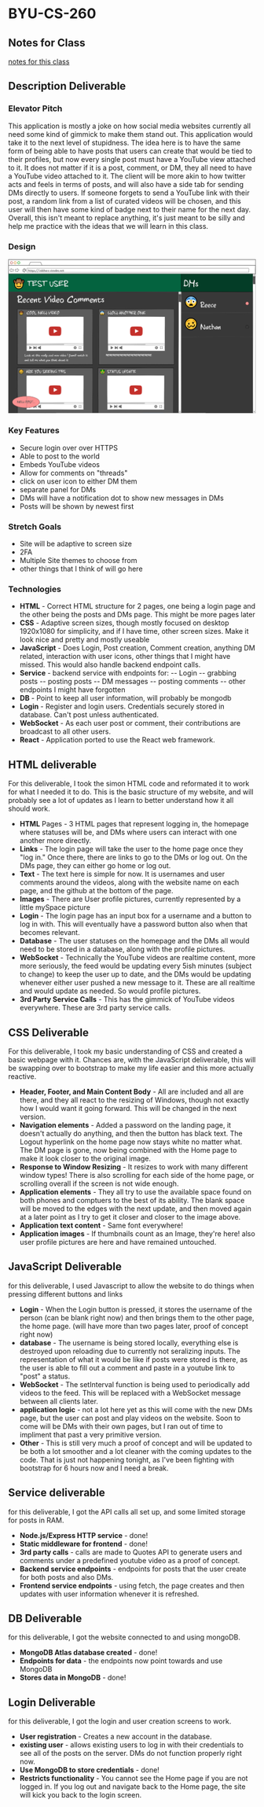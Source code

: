 # BYU-CS-260
## Notes for Class

[notes for this class](/notes.md)
## Description Deliverable
### Elevator Pitch
This application is mostly a joke on how social media websites currently all need some kind of gimmick to make them stand out. This application would take it to the next level of stupidness. The idea here is to have the same form of being able to have posts that users can create that would be tied to their profiles, but now every single post must have a YouTube view attached to it. It does not matter if it is a post, comment, or DM, they all need to have a YouTube video attached to it. The client will be more akin to how twitter acts and feels in terms of posts, and will also have a side tab for sending DMs directly to users. If someone forgets to send a YouTube link with their post, a random link from a list of curated videos will be chosen, and this user will then have some kind of badge next to their name for the next day. Overall, this isn't meant to replace anything, it's just meant to be silly and help me practice with the ideas that we will learn in this class.
### Design
![name of image](/Images/a.png)
### Key Features
 - Secure login over over HTTPS
 - Able to post to the world
 - Embeds YouTube videos
 - Allow for comments on "threads"
 - click on user icon to either DM them
 - separate panel for DMs
 - DMs will have a notification dot to show new messages in DMs
 - Posts will be shown by newest first
### Stretch Goals
 - Site will be adaptive to screen size
 - 2FA
 - Multiple Site themes to choose from
 - other things that I think of will go here
### Technologies
- **HTML** - Correct HTML structure for 2 pages, one being a login page and the other being the posts and DMs page. This might be more pages later
- **CSS** - Adaptive screen sizes, though mostly focused on desktop 1920x1080 for simplicity, and if I have time, other screen sizes. Make it look nice and pretty and mostly useable
- **JavaScript** - Does Login, Post creation, Comment creation, anything DM related, interaction with user icons, other things that I might have missed. This would also handle backend endpoint calls.
- **Service** - backend service with endpoints for:
-- Login
-- grabbing posts
-- posting posts
-- DM messages
-- posting comments
-- other endpoints I might have forgotten
- **DB** - Point to keep all user information, will probably be mongodb
- **Login** - Register and login users. Credentials securely stored in database. Can't post unless authenticated.
- **WebSocket** - As each user post or comment, their contributions are broadcast to all other users.
- **React** - Application ported to use the React web framework.
## HTML deliverable
For this deliverable, I took the simon HTML code and reformated it to work for what I needed it to do. This is the basic structure of my website, and will probably see a lot of updates as I learn to better understand how it all should work.
- **HTML** Pages - 3 HTML pages that represent logging in, the homepage where statuses will be, and DMs where users can interact with one another more directly.
- **Links** - The login page will take the user to the home page once they "log in." Once there, there are links to go to the DMs or log out. On the DMs page, they can either go home or log out.
- **Text** - The text here is simple for now. It is usernames and user comments around the videos, along with the website name on each page, and the github at the bottom of the page.
- **Images** - There are User profile pictures, currently represented by a little mySpace picture
- **Login** - The login page has an input box for a username and a button to log in with. This will eventually have a password button also when that becomes relevant.
- **Database** - The user statuses on the homepage and the DMs all would need to be stored in a database, along with the profile pictures.
- **WebSocket** - Technically the YouTube videos are realtime content, more more seriously, the feed would be updating every 5ish minutes (subject to change) to keep the user up to date, and the DMs would be updating whenever either user pushed a new message to it. These are all realtime and would update as needed. So would profile pictures.
- **3rd Party Service Calls** - This has the gimmick of YouTube videos everywhere. These are 3rd party service calls.
## CSS Deliverable
For this deliverable, I took my basic understanding of CSS and created a basic webpage with it. Chances are, with the JavaScript deliverable, this will be swapping over to bootstrap to make my life easier and this more actually reactive.
- **Header, Footer, and Main Content Body** - All are included and all are there, and they all react to the resizing of Windows, though not exactly how I would want it going forward. This will be changed in the next version.
- **Navigation elements** - Added a password on the landing page, it doesn't actually do anything, and then the button has black text. The Logout hyperlink on the home page now stays white no matter what. The DM page is gone, now being combined with the Home page to make it look closer to the original image.
- **Response to Window Resizing** - It resizes to work with many different window types! There is also scrolling for each side of the home page, or scrolling overall if the screen is not wide enough.
- **Application elements** - They all try to use the available space found on both phones and comptuers to the best of its ability. The blank space will be moved to the edges with the next update, and then moved again at a later point as I try to get it closer and closer to the image above.
- **Application text content** - Same font everywhere!
- **Application images** - If thumbnails count as an Image, they're here! also user profile pictures are here and have remained untouched. 
## JavaScript Deliverable
for this deliverable, I used Javascript to allow the website to do things when pressing different buttons and links
- **Login** - When the Login button is pressed, it stores the username of the person (can be blank right now) and then brings them to the other page, the home page. (will have more than two pages later, proof of concept right now)
- **database** - The username is being stored locally, everything else is destroyed upon reloading due to currently not seralizing inputs. The representation of what it would be like if posts were stored is there, as the user is able to fill out a comment and paste in a youtube link to "post" a status.
- **WebSocket** - The setInterval function is being used to periodically add videos to the feed. This will be replaced with a WebSocket message between all clients later.
- **application logic** - not a lot here yet as this will come with the new DMs page, but the user can post and play videos on the website. Soon to come will be DMs with their own pages, but I ran out of time to impliment that past a very primitive version.
- **Other** - This is still very much a proof of concept and will be updated to be both a lot smoother and a lot cleaner with the coming updates to the code. That is just not happening tonight, as I've been fighting with bootstrap for 6 hours now and I need a break.
## Service deliverable
for this deliverable, I got the API calls all set up, and some limited storage for posts in RAM.
- **Node.js/Express HTTP service** - done!
- **Static middleware for frontend** - done!
- **3rd party calls** - calls are made to Quotes API to generate users and comments under a predefined youtube video as a proof of concept.
- **Backend service endpoints** - endpoints for posts that the user create for both posts and also DMs.
- **Frontend service endpoints** - using fetch, the page creates and then updates with user information whenever it is refreshed.
## DB Deliverable
for this deliverable, I got the website connected to and using mongoDB.
- **MongoDB Atlas database created** - done!
- **Endpoints for data** - the endpoints now point towards and use MongoDB
- **Stores data in MongoDB** - done!
## Login Deliverable
for this deliverable, I got the login and user creation screens to work.
- **User registration** - Creates a new account in the database.
- **existing user** - allows existing users to log in with their credentials to see all of the posts on the server. DMs do not function properly right now.
- **Use MongoDB to store credentials** - done!
- **Restricts functionality** - You cannot see the Home page if you are not logged in. If you log out and navigate back to the Home page, the site will kick you back to the login screen.